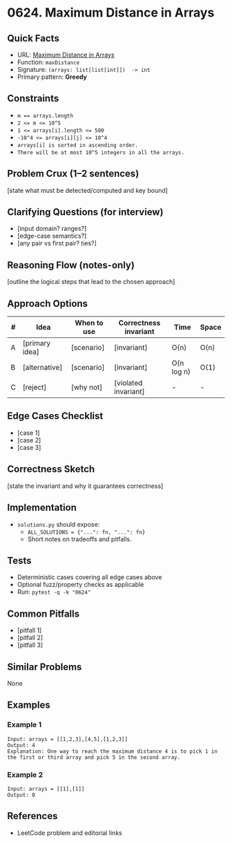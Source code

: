 # 0624. Maximum Distance in Arrays

## Quick Facts

- URL: [Maximum Distance in Arrays](https://leetcode.com/problems/maximum-distance-in-arrays/)
- Function: `maxDistance`
- Signature: `(arrays: list[list[int]])  -> int`
- Primary pattern: **Greedy**

## Constraints

- `m == arrays.length`
- `2 <= m <= 10^5`
- `1 <= arrays[i].length <= 500`
- `-10^4 <= arrays[i][j] <= 10^4`
- `arrays[i] is sorted in ascending order.`
- `There will be at most 10^5 integers in all the arrays.`

## Problem Crux (1–2 sentences)

[state what must be detected/computed and key bound]

## Clarifying Questions (for interview)

- [input domain? ranges?]
- [edge-case semantics?]
- [any pair vs first pair? ties?]

## Reasoning Flow (notes-only)

[outline the logical steps that lead to the chosen approach]

## Approach Options

| # | Idea | When to use | Correctness invariant | Time | Space |
|---|------|-------------|-----------------------|------|-------|
| A | [primary idea] | [scenario] | [invariant] | O(n) | O(n) |
| B | [alternative] | [scenario] | [invariant] | O(n log n) | O(1) |
| C | [reject] | [why not] | [violated invariant] | - | - |

## Edge Cases Checklist

- [case 1]
- [case 2]
- [case 3]

## Correctness Sketch

[state the invariant and why it guarantees correctness]

## Implementation

- `solutions.py` should expose:
  - `ALL_SOLUTIONS = {"...": fn, "...": fn}`
  - Short notes on tradeoffs and pitfalls.

## Tests

- Deterministic cases covering all edge cases above
- Optional fuzz/property checks as applicable
- Run: `pytest -q -k "0624"`

## Common Pitfalls

- [pitfall 1]
- [pitfall 2]
- [pitfall 3]

## Similar Problems

None

## Examples

### Example 1

```text
Input: arrays = [[1,2,3],[4,5],[1,2,3]]
Output: 4
Explanation: One way to reach the maximum distance 4 is to pick 1 in the first or third array and pick 5 in the second array.
```

### Example 2

```text
Input: arrays = [[1],[1]]
Output: 0
```

## References

- LeetCode problem and editorial links
